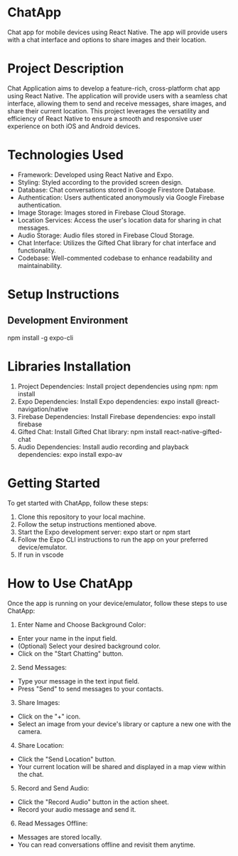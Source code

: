 # ChatApp
Chat app for mobile devices using React Native. The app will provide users with a chat interface and options to share images and their
location.

# Project Description
Chat Application aims to develop a feature-rich, cross-platform chat app using React Native. The application will provide users with 
a seamless chat interface, allowing them to send and receive messages, share images, and share their current location. This project leverages 
the versatility and efficiency of React Native to ensure a smooth and responsive user experience on both iOS and Android devices.

# Technologies Used
* Framework: Developed using React Native and Expo.
* Styling: Styled according to the provided screen design.
* Database: Chat conversations stored in Google Firestore Database.
* Authentication: Users authenticated anonymously via Google Firebase authentication.
* Image Storage: Images stored in Firebase Cloud Storage.
* Location Services: Access the user's location data for sharing in chat messages.
* Audio Storage: Audio files stored in Firebase Cloud Storage.
* Chat Interface: Utilizes the Gifted Chat library for chat interface and functionality.
* Codebase: Well-commented codebase to enhance readability and maintainability.

# Setup Instructions
## Development Environment
npm install -g expo-cli

# Libraries Installation
1. Project Dependencies: 
Install project dependencies using npm:
npm install
2. Expo Dependencies: 
Install Expo dependencies:
expo install @react-navigation/native
3. Firebase Dependencies: 
Install Firebase dependencies:
expo install firebase
4. Gifted Chat: 
Install Gifted Chat library:
npm install react-native-gifted-chat
5. Audio Dependencies: 
Install audio recording and playback dependencies:
expo install expo-av

# Getting Started
To get started with ChatApp, follow these steps:
1. Clone this repository to your local machine.
2. Follow the setup instructions mentioned above.
3. Start the Expo development server: 
 expo start or npm start
4. Follow the Expo CLI instructions to run the app on your preferred device/emulator.
5. If run in vscode 

# How to Use ChatApp
Once the app is running on your device/emulator, follow these steps to use ChatApp:

1. Enter Name and Choose Background Color:
* Enter your name in the input field.
* (Optional) Select your desired background color.
* Click on the "Start Chatting" button.
2. Send Messages:
* Type your message in the text input field.
* Press "Send" to send messages to your contacts.
3. Share Images:
* Click on the "+" icon.
* Select an image from your device's library or capture a new one with the camera.
4. Share Location:
* Click the "Send Location" button.
* Your current location will be shared and displayed in a map view within the chat.
5. Record and Send Audio:
* Click the "Record Audio" button in the action sheet.
* Record your audio message and send it.
6. Read Messages Offline:
* Messages are stored locally.
* You can read conversations offline and revisit them anytime.
